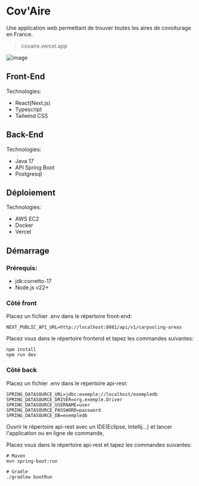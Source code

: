 # Cov'Aire

Une application web permettant de trouver toutes les aires de covoiturage en France.

> covaire.vercel.app

![image](https://github.com/user-attachments/assets/f1eae81e-0dcf-4ca8-b284-c2e10df738b8)


## Front-End

Technologies:

- React(Next.js)
- Typescript
- Tailwind CSS

## Back-End

Technologies:

- Java 17
- API Spring Boot
- Postgresql

## Déploiement

Technologies:

- AWS EC2
- Docker
- Vercel

## Démarrage

### Prérequis:

- jdk:corretto-17
- Node.js v22+

### Côté front

Placez un fichier .env dans le répertoire front-end:
```
NEXT_PUBLIC_API_URL=http://localhost:8081/api/v1/carpooling-areas
```

Placez vous dans le répertoire frontend et tapez les commandes suivantes:
```
npm install
npm run dev
```

### Côté back

Placez un fichier .env dans le répertoire api-rest:
```
SPRING_DATASOURCE_URL=jdbc:exemple://localhost/exempledb
SPRING_DATASOURCE_DRIVER=org.exemple.Driver
SPRING_DATASOURCE_USERNAME=user
SPRING_DATASOURCE_PASSWORD=password
SPRING_DATASOURCE_DB=exempledb
```

Ouvrir le répertoire api-rest avec un IDE(Eclipse, Intellij...) et lancer l'application ou en ligne de commande,

Placez vous dans le répertoire api-rest et tapez les commandes suivantes:
```
# Maven
mvn spring-boot:run

# Gradle
./gradlew bootRun
```
